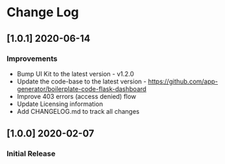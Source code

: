 # Change Log

## [1.0.1] 2020-06-14
### Improvements

- Bump UI Kit to the latest version - v1.2.0
- Update the code-base to the latest version - https://github.com/app-generator/boilerplate-code-flask-dashboard
- Improve 403 errors (access denied) flow
- Update Licensing information
- Add CHANGELOG.md to track all changes

## [1.0.0] 2020-02-07
### Initial Release
